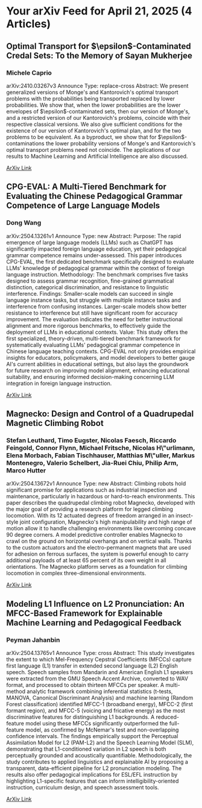 <h1>Your arXiv Feed for April 21, 2025 (4 Articles)</h1>
<h2>Optimal Transport for $\epsilon$-Contaminated Credal Sets: To the Memory of Sayan Mukherjee</h2>
<h3>Michele Caprio</h3>
<p>arXiv:2410.03267v3 Announce Type: replace-cross 
Abstract: We present generalized versions of Monge's and Kantorovich's optimal transport problems with the probabilities being transported replaced by lower probabilities. We show that, when the lower probabilities are the lower envelopes of $\epsilon$-contaminated sets, then our version of Monge's, and a restricted version of our Kantorovich's problems, coincide with their respective classical versions. We also give sufficient conditions for the existence of our version of Kantorovich's optimal plan, and for the two problems to be equivalent. As a byproduct, we show that for $\epsilon$-contaminations the lower probability versions of Monge's and Kantorovich's optimal transport problems need not coincide. The applications of our results to Machine Learning and Artificial Intelligence are also discussed.</p>
<a href='https://arxiv.org/abs/2410.03267'>ArXiv Link</a>

<h2>CPG-EVAL: A Multi-Tiered Benchmark for Evaluating the Chinese Pedagogical Grammar Competence of Large Language Models</h2>
<h3>Dong Wang</h3>
<p>arXiv:2504.13261v1 Announce Type: new 
Abstract: Purpose: The rapid emergence of large language models (LLMs) such as ChatGPT has significantly impacted foreign language education, yet their pedagogical grammar competence remains under-assessed. This paper introduces CPG-EVAL, the first dedicated benchmark specifically designed to evaluate LLMs' knowledge of pedagogical grammar within the context of foreign language instruction. Methodology: The benchmark comprises five tasks designed to assess grammar recognition, fine-grained grammatical distinction, categorical discrimination, and resistance to linguistic interference. Findings: Smaller-scale models can succeed in single language instance tasks, but struggle with multiple instance tasks and interference from confusing instances. Larger-scale models show better resistance to interference but still have significant room for accuracy improvement. The evaluation indicates the need for better instructional alignment and more rigorous benchmarks, to effectively guide the deployment of LLMs in educational contexts. Value: This study offers the first specialized, theory-driven, multi-tiered benchmark framework for systematically evaluating LLMs' pedagogical grammar competence in Chinese language teaching contexts. CPG-EVAL not only provides empirical insights for educators, policymakers, and model developers to better gauge AI's current abilities in educational settings, but also lays the groundwork for future research on improving model alignment, enhancing educational suitability, and ensuring informed decision-making concerning LLM integration in foreign language instruction.</p>
<a href='https://arxiv.org/abs/2504.13261'>ArXiv Link</a>

<h2>Magnecko: Design and Control of a Quadrupedal Magnetic Climbing Robot</h2>
<h3>Stefan Leuthard, Timo Eugster, Nicolas Faesch, Riccardo Feingold, Connor Flynn, Michael Fritsche, Nicolas H\"urlimann, Elena Morbach, Fabian Tischhauser, Matthias M\"uller, Markus Montenegro, Valerio Schelbert, Jia-Ruei Chiu, Philip Arm, Marco Hutter</h3>
<p>arXiv:2504.13672v1 Announce Type: new 
Abstract: Climbing robots hold significant promise for applications such as industrial inspection and maintenance, particularly in hazardous or hard-to-reach environments. This paper describes the quadrupedal climbing robot Magnecko, developed with the major goal of providing a research platform for legged climbing locomotion. With its 12 actuated degrees of freedom arranged in an insect-style joint configuration, Magnecko's high manipulability and high range of motion allow it to handle challenging environments like overcoming concave 90 degree corners. A model predictive controller enables Magnecko to crawl on the ground on horizontal overhangs and on vertical walls. Thanks to the custom actuators and the electro-permanent magnets that are used for adhesion on ferrous surfaces, the system is powerful enough to carry additional payloads of at least 65 percent of its own weight in all orientations. The Magnecko platform serves as a foundation for climbing locomotion in complex three-dimensional environments.</p>
<a href='https://arxiv.org/abs/2504.13672'>ArXiv Link</a>

<h2>Modeling L1 Influence on L2 Pronunciation: An MFCC-Based Framework for Explainable Machine Learning and Pedagogical Feedback</h2>
<h3>Peyman Jahanbin</h3>
<p>arXiv:2504.13765v1 Announce Type: cross 
Abstract: This study investigates the extent to which Mel-Frequency Cepstral Coefficients (MFCCs) capture first language (L1) transfer in extended second language (L2) English speech. Speech samples from Mandarin and American English L1 speakers were extracted from the GMU Speech Accent Archive, converted to WAV format, and processed to obtain thirteen MFCCs per speaker. A multi-method analytic framework combining inferential statistics (t-tests, MANOVA, Canonical Discriminant Analysis) and machine learning (Random Forest classification) identified MFCC-1 (broadband energy), MFCC-2 (first formant region), and MFCC-5 (voicing and fricative energy) as the most discriminative features for distinguishing L1 backgrounds. A reduced-feature model using these MFCCs significantly outperformed the full-feature model, as confirmed by McNemar's test and non-overlapping confidence intervals. The findings empirically support the Perceptual Assimilation Model for L2 (PAM-L2) and the Speech Learning Model (SLM), demonstrating that L1-conditioned variation in L2 speech is both perceptually grounded and acoustically quantifiable. Methodologically, the study contributes to applied linguistics and explainable AI by proposing a transparent, data-efficient pipeline for L2 pronunciation modeling. The results also offer pedagogical implications for ESL/EFL instruction by highlighting L1-specific features that can inform intelligibility-oriented instruction, curriculum design, and speech assessment tools.</p>
<a href='https://arxiv.org/abs/2504.13765'>ArXiv Link</a>

